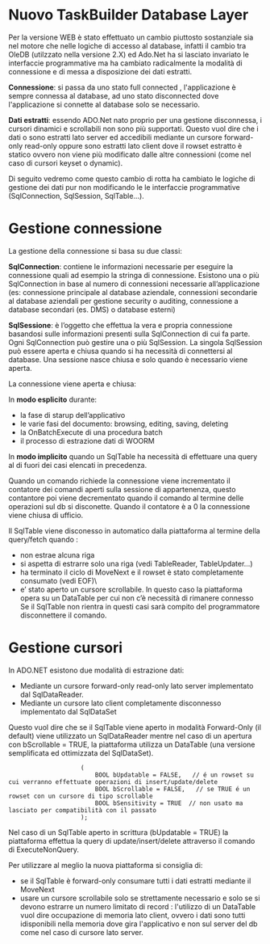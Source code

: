 
# Nuovo TaskBuilder Database Layer

Per la versione WEB è stato effettuato un cambio piuttosto sostanziale sia nel motore che nelle logiche di accesso al database, infatti il cambio tra OleDB (utilzzato nella versione 2.X) ed Ado.Net ha si lasciato invariato le interfaccie programmative ma ha cambiato radicalmente la modalità di connessione e di messa a disposizione dei dati estratti.

**Connessione**: si passa da uno stato full connected , l'applicazione è sempre connessa al database, ad uno stato disconnected dove  l'applicazione si connette al database solo se necessario.

**Dati estratti**: essendo ADO.Net nato proprio per una gestione disconnessa, i cursori dinamici e scrollabili non sono più supportati. Questo vuol dire che i dati o sono estratti lato server ed accedibili mediante un cursore forward-only read-only oppure sono estratti lato client dove il rowset estratto è statico ovvero non viene più modificato dalle altre connessioni (come nel caso di cursori keyset o dynamic).

Di seguito vedremo come questo cambio di rotta ha cambiato le logiche di gestione dei dati pur non modificando le le interfaccie programmative (SqlConnection, SqlSession, SqlTable...).


# Gestione connessione
La gestione della connessione si basa su due classi:

**SqlConnection**: contiene le informazioni necessarie per eseguire la connessione quali ad esempio la stringa di connessione. Esistono una o più SqlConnection in base al numero di connessioni necessarie all’applicazione (es: connessione principale al database aziendale, connessioni secondarie al database aziendali per gestione security o auditing, connessione a database secondari (es. DMS) o database esterni)

**SqlSessione**: è l’oggetto che effettua la vera e propria connessione basandosi sulle informazioni presenti sulla SqlConnection di cui fa parte.  Ogni SqlConnection può gestire una o più SqlSession. 
La singola SqlSession può essere aperta e chiusa quando si ha necessità di connettersi al database.
Una sessione nasce chiusa e solo quando è necessario viene aperta.

La connessione viene aperta e chiusa:

In **modo esplicito** durante:
* la fase di starup dell’applicativo
*	le varie fasi del documento: browsing, editing, saving, deleting
*	la OnBatchExecute di una procedura batch
*	il processo di estrazione dati di WOORM

In **modo implicito** quando un SqlTable ha necessità di effettuare una query al di fuori dei casi elencati in precedenza.

Quando un comando richiede la connessione viene incrementato il contatore dei comandi aperti sulla sessione di appartenenza, questo contantore poi viene decrementato quando il comando al termine delle operazioni sul db si disconette. Quando il contatore è a 0 la connessione viene chiusa di ufficio.

Il SqlTable viene disconesso in automatico dalla piattaforma al termine della query/fetch quando :
-	non estrae alcuna riga
-	si aspetta di estrarre solo una riga (vedi TableReader, TableUpdater…)
-	ha terminato il ciclo di MoveNext e il rowset è stato completamente consumato (vedi EOF)\
-	e’ stato aperto un cursore scrollabile. In questo caso la piattaforma opera su un DataTable per cui non c’è necessità di rimanere connesso
Se il SqlTable non rientra in questi casi sarà compito del programmatore disconnettere il comando.


# Gestione cursori

In ADO.NET esistono due modalità di estrazione dati:
-	Mediante un cursore forward-only read-only lato server  implementato dal SqlDataReader. 
-	Mediante un cursore lato client completamente disconnesso implementato dal SqlDataSet

Questo vuol dire che se il SqlTable viene aperto in modalità Forward-Only (il default) viene utilizzato un SqlDataReader mentre nel caso di un apertura con bScrollable = TRUE, la piattaforma utilizza un DataTable (una versione semplificata ed ottimizzata del SqlDataSet).

```virtual	void Open
					(
						BOOL bUpdatable = FALSE,   // é un rowset su cui verranno effettuate operazioni di insert/update/delete
						BOOL bScrollable = FALSE,   // se TRUE é un rowset con un cursore di tipo scrollable
						BOOL bSensitivity = TRUE  // non usato ma lasciato per compatibilità con il passato
					);
 ```
 Nel caso di un SqlTable aperto in scrittura (bUpdatable = TRUE) la piattaforma effettua la query di update/insert/delete attraverso il comando di ExecuteNonQuery.
 
 Per utilizzare al meglio la nuova piattaforma si consiglia di:
  - se il SqlTable è forward-only consumare tutti i dati estratti mediante il MoveNext 
  - usare un cursore scrollabile solo se strettamente necessario e solo se si devono estrarre un numero limitato di record : l'utilizzo di un DataTable vuol dire occupazione di memoria lato client, ovvero i dati sono tutti idisponibili nella memoria dove gira l'applicativo e non sul server del db come nel caso di cursore lato server. 
  
  
